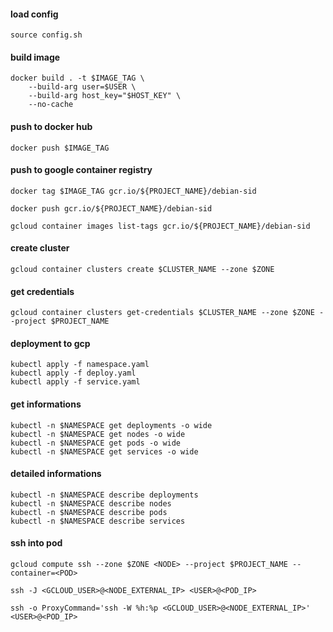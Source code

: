 #### load config
```
source config.sh
```

#### build image
```
docker build . -t $IMAGE_TAG \
	--build-arg user=$USER \
	--build-arg host_key="$HOST_KEY" \
	--no-cache
```

#### push to docker hub
```
docker push $IMAGE_TAG
```

#### push to google container registry
```
docker tag $IMAGE_TAG gcr.io/${PROJECT_NAME}/debian-sid
```

```
docker push gcr.io/${PROJECT_NAME}/debian-sid
```

```
gcloud container images list-tags gcr.io/${PROJECT_NAME}/debian-sid
```

#### create cluster
```
gcloud container clusters create $CLUSTER_NAME --zone $ZONE
```

#### get credentials
```
gcloud container clusters get-credentials $CLUSTER_NAME --zone $ZONE --project $PROJECT_NAME
```

#### deployment to gcp
```
kubectl apply -f namespace.yaml
kubectl apply -f deploy.yaml
kubectl apply -f service.yaml
```

#### get informations
```
kubectl -n $NAMESPACE get deployments -o wide
kubectl -n $NAMESPACE get nodes -o wide
kubectl -n $NAMESPACE get pods -o wide
kubectl -n $NAMESPACE get services -o wide
```

#### detailed informations
```
kubectl -n $NAMESPACE describe deployments
kubectl -n $NAMESPACE describe nodes
kubectl -n $NAMESPACE describe pods
kubectl -n $NAMESPACE describe services
```

#### ssh into pod
```
gcloud compute ssh --zone $ZONE <NODE> --project $PROJECT_NAME --container=<POD>
```

```
ssh -J <GCLOUD_USER>@<NODE_EXTERNAL_IP> <USER>@<POD_IP>
```

```
ssh -o ProxyCommand='ssh -W %h:%p <GCLOUD_USER>@<NODE_EXTERNAL_IP>' <USER>@<POD_IP>
```
